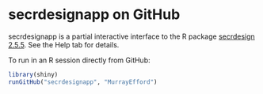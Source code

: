 # secrdesignapp on GitHub

secrdesignapp is a partial interactive interface to the R package [secrdesign 2.5.5](#secrdesign). See the Help tab for details.

To run in an R session directly from GitHub:

```r
library(shiny)
runGitHub("secrdesignapp", "MurrayEfford")
```
[secrdesign]: https://CRAN.R-project.org/package=secrdesign